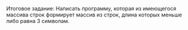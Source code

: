 Итоговое задание: Написать программу, которая из имеющегося массива строк формирует массив из строк, длина которых меньше либо равна 3 символам.